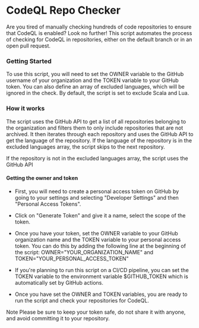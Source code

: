 # CodeQL Repo Checker
Are you tired of manually checking hundreds of code repositories to ensure that CodeQL is enabled? Look no further! This script automates the process of checking for CodeQL in repositories, either on the default branch or in an open pull request.

### Getting Started
To use this script, you will need to set the OWNER variable to the GitHub username of your organization and the TOKEN variable to your GitHub token. You can also define an array of excluded languages, which will be ignored in the check. By default, the script is set to exclude Scala and Lua.

### How it works
The script uses the GitHub API to get a list of all repositories belonging to the organization and filters them to only include repositories that are not archived. It then iterates through each repository and uses the GitHub API to get the language of the repository. If the language of the repository is in the excluded languages array, the script skips to the next repository.

If the repository is not in the excluded languages array, the script uses the GitHub API

#### Getting the owner and token
- First, you will need to create a personal access token on GitHub by going to your settings and selecting "Developer Settings" and then "Personal Access Tokens".

- Click on "Generate Token" and give it a name, select the scope of the token.

- Once you have your token, set the OWNER variable to your GitHub organization name and the TOKEN variable to your personal access token.
You can do this by adding the following line at the beginning of the script: OWNER="YOUR_ORGANIZATION_NAME" and TOKEN="YOUR_PERSONAL_ACCESS_TOKEN"

- If you're planning to run this script on a CI/CD pipeline, you can set the TOKEN variable to the environment variable $GITHUB_TOKEN which is automatically set by GitHub actions.

- Once you have set the OWNER and TOKEN variables, you are ready to run the script and check your repositories for CodeQL.

Note
Please be sure to keep your token safe, do not share it with anyone, and avoid committing it to your repository.
